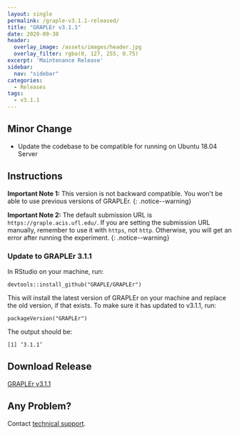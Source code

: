 ```yaml
---
layout: single
permalink: /graple-v3.1.1-released/
title: "GRAPLEr v3.1.1"
date: 2020-09-30
header:
  overlay_image: /assets/images/header.jpg
  overlay_filter: rgba(0, 127, 255, 0.75)
excerpt: 'Maintenance Release'
sidebar:
  nav: "sidebar"
categories:
  - Releases
tags:
  - v3.1.1
---
```

## Minor Change

* Update the codebase to be compatible for running on Ubuntu 18.04 Server

## Instructions

**Important Note 1:** This version is not backward compatible. You won't be able to use previous versions of GRAPLEr.
{: .notice--warning}

**Important Note 2:** The default submission URL is `https://graple.acis.ufl.edu/`. If you are setting the submission URL manually, remember to use it with `https`, not `http`. Otherwise, you will get an error after running the experiment.
{: .notice--warning}

### Update to GRAPLEr 3.1.1

In RStudio on your machine, run:

```
devtools::install_github("GRAPLE/GRAPLEr")
```

This will install the latest version of GRAPLEr on your machine and replace the old version, if that exists.
To make sure it has updated to v3.1.1, run:

```
packageVersion("GRAPLEr")
```

The output should be:

```
[1] ‘3.1.1’
```

## Download Release

[GRAPLEr v3.1.1]

## Any Problem?

Contact [technical support].


[GRAPLEr v3.1.1]: https://github.com/GRAPLE/GRAPLEr/releases/tag/v3.1.1
[technical support]: ../contact
